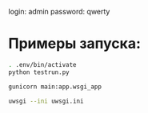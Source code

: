 login: admin
password: qwerty


Примеры запуска:
===============

```sh
. .env/bin/activate
python testrun.py
```

```sh
gunicorn main:app.wsgi_app
```

```sh
uwsgi --ini uwsgi.ini
```
